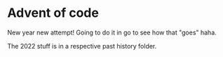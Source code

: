 # Advent of code

New year new attempt! Going to do it in go to see how that "goes" haha.

The 2022 stuff is in a respective past history folder.
